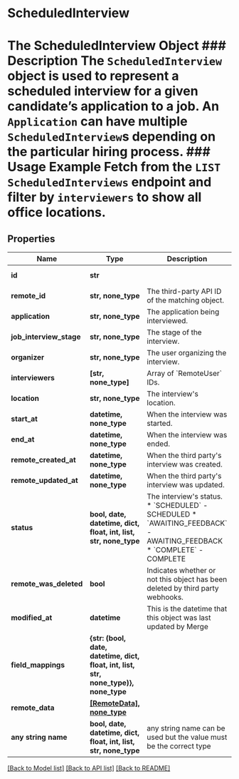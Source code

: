 # ScheduledInterview

# The ScheduledInterview Object ### Description The `ScheduledInterview` object is used to represent a scheduled interview for a given candidate’s application to a job. An `Application` can have multiple `ScheduledInterview`s depending on the particular hiring process. ### Usage Example Fetch from the `LIST ScheduledInterviews` endpoint and filter by `interviewers` to show all office locations.

## Properties
Name | Type | Description | Notes
------------ | ------------- | ------------- | -------------
**id** | **str** |  | [optional] [readonly] 
**remote_id** | **str, none_type** | The third-party API ID of the matching object. | [optional] 
**application** | **str, none_type** | The application being interviewed. | [optional] 
**job_interview_stage** | **str, none_type** | The stage of the interview. | [optional] 
**organizer** | **str, none_type** | The user organizing the interview. | [optional] 
**interviewers** | **[str, none_type]** | Array of &#x60;RemoteUser&#x60; IDs. | [optional] 
**location** | **str, none_type** | The interview&#39;s location. | [optional] 
**start_at** | **datetime, none_type** | When the interview was started. | [optional] 
**end_at** | **datetime, none_type** | When the interview was ended. | [optional] 
**remote_created_at** | **datetime, none_type** | When the third party&#39;s interview was created. | [optional] 
**remote_updated_at** | **datetime, none_type** | When the third party&#39;s interview was updated. | [optional] 
**status** | **bool, date, datetime, dict, float, int, list, str, none_type** | The interview&#39;s status.  * &#x60;SCHEDULED&#x60; - SCHEDULED * &#x60;AWAITING_FEEDBACK&#x60; - AWAITING_FEEDBACK * &#x60;COMPLETE&#x60; - COMPLETE | [optional] 
**remote_was_deleted** | **bool** | Indicates whether or not this object has been deleted by third party webhooks. | [optional] [readonly] 
**modified_at** | **datetime** | This is the datetime that this object was last updated by Merge | [optional] [readonly] 
**field_mappings** | **{str: (bool, date, datetime, dict, float, int, list, str, none_type)}, none_type** |  | [optional] [readonly] 
**remote_data** | [**[RemoteData], none_type**](RemoteData.md) |  | [optional] [readonly] 
**any string name** | **bool, date, datetime, dict, float, int, list, str, none_type** | any string name can be used but the value must be the correct type | [optional]

[[Back to Model list]](../README.md#documentation-for-models) [[Back to API list]](../README.md#documentation-for-api-endpoints) [[Back to README]](../README.md)


